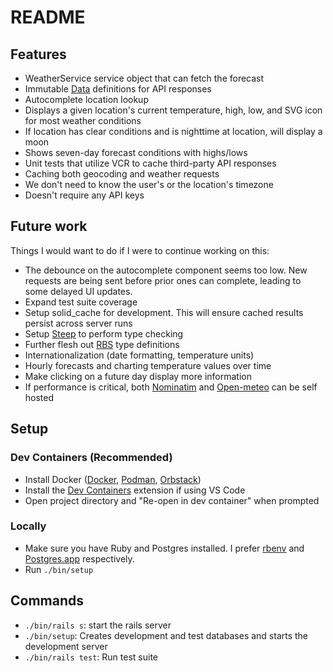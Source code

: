 # README

## Features

* WeatherService service object that can fetch the forecast
* Immutable [Data](https://docs.ruby-lang.org/en/master/Data.html) definitions for API responses
* Autocomplete location lookup
* Displays a given location's current temperature, high, low, and SVG icon for most weather conditions
* If location has clear conditions and is nighttime at location, will display a moon
* Shows seven-day forecast conditions with highs/lows
* Unit tests that utilize VCR to cache third-party API responses
* Caching both geocoding and weather requests
* We don't need to know the user's or the location's timezone
* Doesn't require any API keys

## Future work

Things I would want to do if I were to continue working on this:

* The debounce on the autocomplete component seems too low. New requests are being sent before prior ones can complete,
  leading to some delayed UI updates.
* Expand test suite coverage
* Setup solid_cache for development. This will ensure cached results persist across server runs
* Setup [Steep](https://github.com/soutaro/steep) to perform type checking
* Further flesh out [RBS](https://github.com/ruby/rbs) type definitions
* Internationalization (date formatting, temperature units)
* Hourly forecasts and charting temperature values over time
* Make clicking on a future day display more information
* If performance is critical, both [Nominatim](https://nominatim.org/release-docs/develop/api/Overview/)
  and [Open-meteo](https://open-meteo.com) can be self hosted

## Setup

### Dev Containers (Recommended)

* Install
  Docker ([Docker](https://docs.docker.com/get-started/get-docker/), [Podman](https://podman-desktop.io/), [Orbstack](https://orbstack.dev/))
* Install the [Dev Containers](https://marketplace.visualstudio.com/items?itemName=ms-vscode-remote.remote-containers)
  extension if using VS Code
* Open project directory and "Re-open in dev container" when prompted

### Locally

* Make sure you have Ruby and Postgres installed. I prefer [rbenv](https://github.com/rbenv/rbenv)
  and [Postgres.app](https://postgresapp.com)
  respectively.
* Run `./bin/setup`

## Commands

* `./bin/rails s`: start the rails server
* `./bin/setup`: Creates development and test databases and starts the development server
* `./bin/rails test`: Run test suite